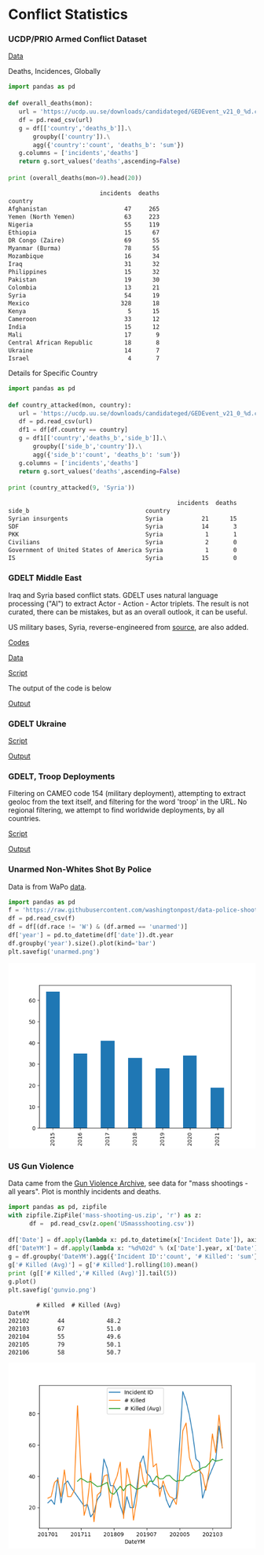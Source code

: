 # Conflict Statistics

### UCDP/PRIO Armed Conflict Dataset

[Data](https://ucdp.uu.se/downloads/)

Deaths, Incidences, Globally

```python
import pandas as pd

def overall_deaths(mon):
   url = 'https://ucdp.uu.se/downloads/candidateged/GEDEvent_v21_0_%d.csv' % mon
   df = pd.read_csv(url)
   g = df[['country','deaths_b']].\
       groupby(['country']).\
       agg({'country':'count', 'deaths_b': 'sum'})
   g.columns = ['incidents','deaths']
   return g.sort_values('deaths',ascending=False)

print (overall_deaths(mon=9).head(20))
```

```text
                          incidents  deaths
country                                    
Afghanistan                      47     265
Yemen (North Yemen)              63     223
Nigeria                          55     119
Ethiopia                         15      67
DR Congo (Zaire)                 69      55
Myanmar (Burma)                  78      55
Mozambique                       16      34
Iraq                             31      32
Philippines                      15      32
Pakistan                         19      30
Colombia                         13      21
Syria                            54      19
Mexico                          328      18
Kenya                             5      15
Cameroon                         33      12
India                            15      12
Mali                             17       9
Central African Republic         18       8
Ukraine                          14       7
Israel                            4       7
```

Details for Specific Country

```python
import pandas as pd

def country_attacked(mon, country):
   url = 'https://ucdp.uu.se/downloads/candidateged/GEDEvent_v21_0_%d.csv' % mon
   df = pd.read_csv(url)
   df1 = df[df.country == country]
   g = df1[['country','deaths_b','side_b']].\
       groupby(['side_b','country']).\
       agg({'side_b':'count', 'deaths_b': 'sum'})
   g.columns = ['incidents','deaths']
   return g.sort_values('deaths',ascending=False)

print (country_attacked(9, 'Syria'))
```

```text
                                                incidents  deaths
side_b                                 country                   
Syrian insurgents                      Syria           21      15
SDF                                    Syria           14       3
PKK                                    Syria            1       1
Civilians                              Syria            2       0
Government of United States of America Syria            1       0
IS                                     Syria           15       0
```

<a name='gdeltme'/>

### GDELT Middle East

Iraq and Syria based conflict stats. GDELT uses natural language
processing ("AI") to extract Actor - Action - Actor triplets. The
result is not curated, there can be mistakes, but as an overall
outlook, it can be useful.

US military bases, Syria, reverse-engineered from [source](https://bit.ly/3gOBQHx),
are also added.

[Codes](http://data.gdeltproject.org/documentation/CAMEO.Manual.1.1b3.pdf)

[Data](http://data.gdeltproject.org/events)

[Script](confstat-me.py)

The output of the code is below

[Output](conflict-out.html)


<a name='gdeltukr'/>

### GDELT Ukraine

[Script](confstat-ukr.py)

[Output](conflict-ukr-out.html)

<a name='gdtroop'/>

### GDELT, Troop Deployments

Filtering on CAMEO code 154 (military deployment), attempting to
extract geoloc from the text itself, and filtering for the word
'troop' in the URL.  No regional filtering, we attempt to find
worldwide deployments, by all countries.

[Script](confstat-milmob.py)

[Output](conflict-milmob.html)

<a name='unarmed'/>

### Unarmed Non-Whites Shot By Police

Data is from WaPo [data](https://github.com/washingtonpost/data-police-shootings).

```python
import pandas as pd
f = 'https://raw.githubusercontent.com/washingtonpost/data-police-shootings/master/fatal-police-shootings-data.csv'
df = pd.read_csv(f)
df = df[(df.race != 'W') & (df.armed == 'unarmed')]
df['year'] = pd.to_datetime(df['date']).dt.year
df.groupby('year').size().plot(kind='bar')
plt.savefig('unarmed.png')
```

![](unarmed.png)

<a name='usgun'/>

### US Gun Violence

Data came from the [Gun Violence Archive](https://www.gunviolencearchive.org/reports),
see data for "mass shootings - all years". Plot is monthly incidents and deaths.


```python
import pandas as pd, zipfile
with zipfile.ZipFile('mass-shooting-us.zip', 'r') as z:
      df =  pd.read_csv(z.open('USmassshooting.csv'))

df['Date'] = df.apply(lambda x: pd.to_datetime(x['Incident Date']), axis=1)
df['DateYM'] = df.apply(lambda x: "%d%02d" % (x['Date'].year, x['Date'].month), axis=1)
g = df.groupby('DateYM').agg({'Incident ID':'count', '# Killed': 'sum'})
g['# Killed (Avg)'] = g['# Killed'].rolling(10).mean()
print (g[['# Killed','# Killed (Avg)']].tail(5))
g.plot()
plt.savefig('gunvio.png')
```

```text
        # Killed  # Killed (Avg)
DateYM                          
202102        44            48.2
202103        67            51.0
202104        55            49.6
202105        79            50.1
202106        58            50.7
```

![](gunvio.png)

